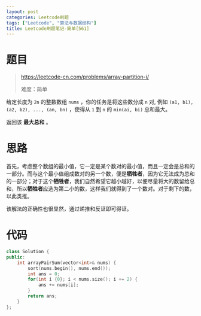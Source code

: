 ```yaml
---
layout: post
categories: Leetcode刷题
tags: ["Leetcode", "算法与数据结构"]
title: Leetcode刷题笔记-简单[561]
---
```


<!-- more -->

# 题目

> https://leetcode-cn.com/problems/array-partition-i/
>
> 难度：简单

给定长度为 `2n` 的整数数组 `nums` ，你的任务是将这些数分成 `n` 对, 例如 `(a1, b1), (a2, b2), ..., (an, bn)` ，使得从 `1` 到 `n` 的 `min(ai, bi)` 总和最大。

返回该 **最大总和** 。

# 思路

首先，考虑整个数组的最小值，它一定是某个数对的最小值，而且一定会是总和的一部分。而与这个最小值组成数对的另一个数，便是**牺牲者**，因为它无法成为总和的一部分；对于这个**牺牲者**，我们自然希望它越小越好，以便尽量将大的数留给总和，所以**牺牲者**应选为第二小的数，这样我们就得到了一个数对。对于剩下的数，以此类推。

该解法的正确性也很显然，通过递推和反证即可得证。

# 代码

```c++
class Solution {
public:
    int arrayPairSum(vector<int>& nums) {
        sort(nums.begin(), nums.end());
        int ans = 0;
        for(int i {0}; i < nums.size(); i += 2) {
            ans += nums[i];
        }
        return ans;
    }
};
```

